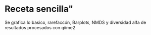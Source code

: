 <h1 class="h1">Receta sencilla" </h1>

Se grafica lo basico, rarefaccón, Barplots, NMDS y diversidad alfa de resultados procesados con qiime2
